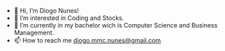 - 👋 Hi, I’m Diogo Nunes!
- 👀 I’m interested in Coding and Stocks.
- 🌱 I’m currently in my bachelor wich is Computer Science and Business Management.
- 📫 How to reach me diogo.mmc.nunes@gmail.com

<!---
DiogoNunesDev/DiogoNunesDev is a ✨ special ✨ repository because its `README.md` (this file) appears on your GitHub profile.
You can click the Preview link to take a look at your changes.
--->
